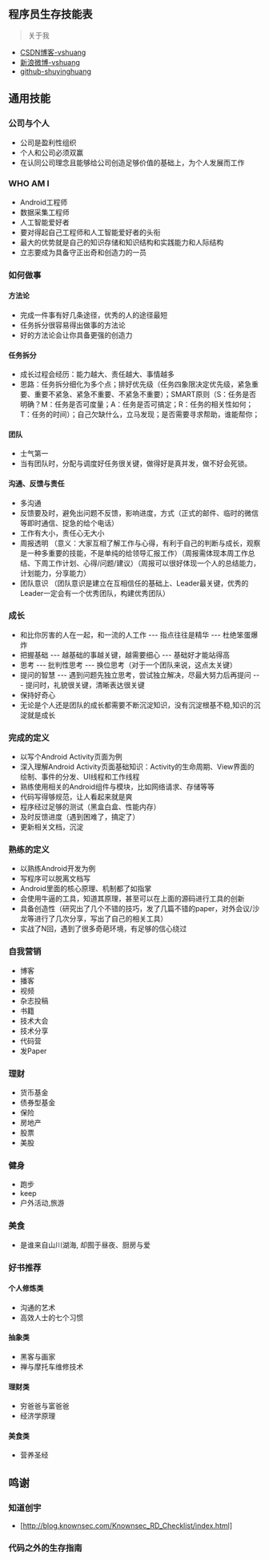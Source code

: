 ## 程序员生存技能表

>关于我
 - [CSDN博客-vshuang](http://blog.csdn.net/vshuang)
 - [新浪微博-vshuang](https://weibo.com/vshuang)
 - [github-shuyinghuang](https://github.com/shuyinghuang)

## 通用技能
### 公司与个人
 - 公司是盈利性组织
 - 个人和公司必须双赢
 - 在认同公司理念且能够给公司创造足够价值的基础上，为个人发展而工作
### WHO AM I
 - Android工程师
 - 数据采集工程师
 - 人工智能爱好者
 - 要对得起自己工程师和人工智能爱好者的头衔
 - 最大的优势就是自己的知识存储和知识结构和实践能力和人际结构
 - 立志要成为具备守正出奇和创造力的一员
### 如何做事
#### 方法论
 - 完成一件事有好几条途径，优秀的人的途径最短
 - 任务拆分很容易得出做事的方法论
 - 好的方法论会让你具备更强的创造力
#### 任务拆分
 - 成长过程会经历：能力越大、责任越大、事情越多
 - 思路：任务拆分细化为多个点；排好优先级（任务四象限决定优先级，紧急重要、重要不紧急、紧急不重要、不紧急不重要）；SMART原则（S：任务是否明确？M：任务是否可度量；A：任务是否可搞定；R：任务的相关性如何；T：任务的时间）；自己欠缺什么，立马发现；是否需要寻求帮助，谁能帮你；
#### 团队
 - 士气第一
 - 当有团队时，分配与调度好任务很关键，做得好是真并发，做不好会死锁。
#### 沟通、反馈与责任
 - 多沟通
 - 反馈要及时，避免出问题不反馈，影响进度，方式（正式的邮件、临时的微信等即时通信、捉急的给个电话）
 - 工作有大小，责任心无大小
 - 周报透明 （意义：大家互相了解工作与心得，有利于自己的判断与成长，观察是一种多重要的技能，不是单纯的给领导汇报工作）（周报需体现本周工作总结、下周工作计划、心得/问题/建议）（周报可以很好体现一个人的总结能力，计划能力，分享能力）
 - 团队意识 （团队意识是建立在互相信任的基础上、Leader最关键，优秀的Leader一定会有一个优秀团队，构建优秀团队）
### 成长
 - 和比你厉害的人在一起，和一流的人工作
--- 指点往往是精华
--- 杜绝笨蛋爆炸
 - 把握基础 
--- 越基础的事越关键，越需要细心
--- 基础好才能站得高
 - 思考
--- 批判性思考
--- 换位思考（对于一个团队来说，这点太关键）
 - 提问的智慧
--- 遇到问题先独立思考，尝试独立解决，尽最大努力后再提问
--- 提问时，礼貌很关键，清晰表达很关键
 - 保持好奇心 
 - 无论是个人还是团队的成长都需要不断沉淀知识，没有沉淀根基不稳,知识的沉淀就是成长
### 完成的定义
 - 以写个Android Activity页面为例
 - 深入理解Android Activity页面基础知识：Activity的生命周期、View界面的绘制、事件的分发、UI线程和工作线程
 - 熟练使用相关的Android组件与模块，比如网络请求、存储等等
 - 代码写得够规范，让人看起来就是爽
 - 程序经过足够的测试（黑盒白盒、性能内存）
 - 及时反馈进度（遇到困难了，搞定了）
 - 更新相关文档，沉淀
### 熟练的定义
 - 以熟练Android开发为例
 - 写程序可以脱离文档写
 - Android里面的核心原理、机制都了如指掌
 - 会使用牛逼的工具，知道其原理，甚至可以在上面的源码进行工具的创新
 - 具备创造性（研究出了几个不错的技巧，发了几篇不错的paper，对外会议/沙龙等进行了几次分享，写出了自己的相关工具）
 - 实战了N回，遇到了很多奇葩环境，有足够的信心绕过
### 自我营销
 - 博客
 - 播客
 - 视频
 - 杂志投稿
 - 书籍
 - 技术大会
 - 技术分享
 - 代码营
 - 发Paper
### 理财
 - 货币基金
 - 债券型基金
 - 保险
 - 房地产
 - 股票
 - 美股
### 健身
 - 跑步
 - keep
 - 户外活动,旅游
### 美食
 - 是谁来自山川湖海, 却囿于昼夜、厨房与爱
### 好书推荐
#### 个人修炼类
 - 沟通的艺术
 - 高效人士的七个习惯
#### 抽象类
 - 黑客与画家
 - 禅与摩托车维修技术
#### 理财类
 - 穷爸爸与富爸爸
 - 经济学原理
#### 美食类
 - 营养圣经


## 鸣谢
### 知道创宇
- [http://blog.knownsec.com/Knownsec_RD_Checklist/index.html]
### 代码之外的生存指南


